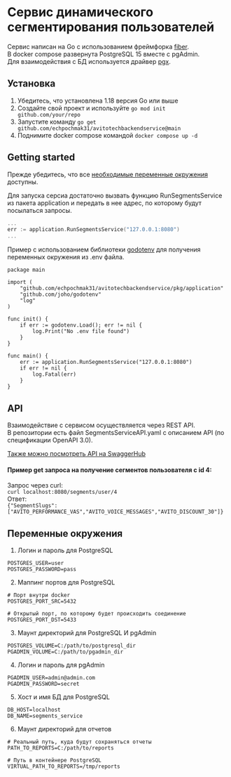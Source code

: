 # Сервис динамического сегментирования пользователей

Сервис написан на Go с использованием фреймфорка [fiber](https://github.com/gofiber/fiber).\
В docker compose развернута PostgreSQL 15 вместе с pgAdmin.\
Для взаимодействия с БД используется драйвер [pgx](https://github.com/jackc/pgx).

## Установка
1. Убедитесь, что установлена 1.18 версия Go или выше
2. Создайте свой проект и используйте ``go mod init github.com/your/repo``
3. Запустите команду ``go get github.com/echpochmak31/avitotechbackendservice@main``
4. Поднимите docker compose командой ``docker compose up -d``

## Getting started
Прежде убедитесь, что все [необходимые переменные окружения](#переменные-окружения) доступны.

Для запуска серсиа достаточно вызвать функцию RunSegmentsService из пакета application 
и передать в нее адрес, по которому будут посылаться запросы.
```go
...
err := application.RunSegmentsService("127.0.0.1:8080")
...
```
Пример с использованием библиотеки [godotenv](https://github.com/joho/godotenv) для получения переменных окружения из .env файла. 
```
package main

import (
	"github.com/echpochmak31/avitotechbackendservice/pkg/application"
	"github.com/joho/godotenv"
	"log"
)

func init() {
	if err := godotenv.Load(); err != nil {
		log.Print("No .env file found")
	}
}

func main() {
	err := application.RunSegmentsService("127.0.0.1:8080")
	if err != nil {
		log.Fatal(err)
	}
}

```

## API 
Взаимодействие с сервисом осуществляется через REST API.\
В репозитории есть файл SegmentsServiceAPI.yaml с описанием API (по спецификации OpenAPI 3.0).

[Также можно посмотреть API на SwaggerHub](https://app.swaggerhub.com/apis/echpochmak31/AvitoTechSwagger/1.0.0)

#### Пример get запроса на получение сегментов пользователя с id 4:
Запрос через curl:\
``curl localhost:8080/segments/user/4``\
Ответ:\
``{"SegmentSlugs":["AVITO_PERFORMANCE_VAS","AVITO_VOICE_MESSAGES","AVITO_DISCOUNT_30"]}``

## Переменные окружения
1. Логин и пароль для PostgreSQL
```
POSTGRES_USER=user
POSTGRES_PASSWORD=pass
```
2. Маппинг портов для PostgreSQL
```
# Порт внутри docker
POSTGRES_PORT_SRC=5432

# Открытый порт, по которому будет происходить соединение
POSTGRES_PORT_DST=5433 
```
3. Маунт директорий для PostgreSQL И pgAdmin
```
POSTGRES_VOLUME=C:/path/to/postgresql_dir
PGADMIN_VOLUME=C:/path/to/pgadmin_dir 
```
4. Логин и пароль для pgAdmin
```
PGADMIN_USER=admin@admin.com
PGADMIN_PASSWORD=secret
```
5. Хост и имя БД для PostgreSQL
```
DB_HOST=localhost
DB_NAME=segments_service
```
6. Маунт директорий для отчетов
```
# Реальный путь, куда будут сохраняться отчеты
PATH_TO_REPORTS=C:/path/to/reports

# Путь в контейнере PostgreSQL
VIRTUAL_PATH_TO_REPORTS=/tmp/reports
```